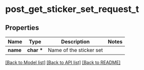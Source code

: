 # post_get_sticker_set_request_t

## Properties
Name | Type | Description | Notes
------------ | ------------- | ------------- | -------------
**name** | **char \*** | Name of the sticker set | 

[[Back to Model list]](../README.md#documentation-for-models) [[Back to API list]](../README.md#documentation-for-api-endpoints) [[Back to README]](../README.md)



